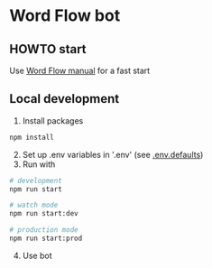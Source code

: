 # Word Flow bot

## HOWTO start
Use [Word Flow manual](../README.md) for a fast start

## Local development
1. Install packages
```bash
npm install
```
2. Set up .env variables in '.env' (see [.env.defaults](.env.defaults))
3. Run with
```bash
# development
npm run start

# watch mode
npm run start:dev

# production mode
npm run start:prod
```
4. Use bot
